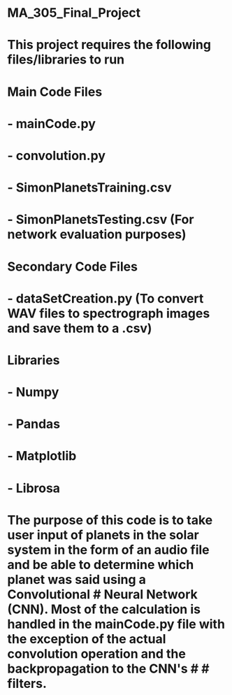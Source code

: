 # MA_305_Final_Project

# This project requires the following files/libraries to run

# Main Code Files
# - mainCode.py
# - convolution.py
# - SimonPlanetsTraining.csv
# - SimonPlanetsTesting.csv (For network evaluation purposes)

# Secondary Code Files
# - dataSetCreation.py (To convert WAV files to spectrograph images and save them to a .csv)

# Libraries
# - Numpy
# - Pandas
# - Matplotlib
# - Librosa

# The purpose of this code is to take user input of planets in the solar system in the form of an audio file and be able to determine which planet was said using a Convolutional # Neural Network (CNN). Most of the calculation is handled in the mainCode.py file with the exception of the actual convolution operation and the backpropagation to the CNN's # # filters.  
